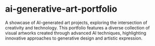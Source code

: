 # ai-generative-art-portfolio
A showcase of AI-generated art projects, exploring the intersection of creativity and technology. This portfolio features a diverse collection of visual artworks created through advanced AI techniques, highlighting innovative approaches to generative design and artistic expression.

